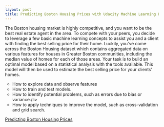 ```yaml
---
layout: post
title: Predicting Boston Housing Prices with Udacity Machine Learning Fundamentals
---
```

The Boston housing market is highly competitive, and you want to be the best real estate agent in the area. To compete with your peers, you decide to leverage a few basic machine learning concepts to assist you and a client with finding the best selling price for their home. Luckily, you’ve come across the Boston Housing dataset which contains aggregated data on various features for houses in Greater Boston communities, including the median value of homes for each of those areas. Your task is to build an optimal model based on a statistical analysis with the tools available. This model will then be used to estimate the best selling price for your clients' homes.

<ul style="list-style-type:circle;">
  <li>How to explore data and observe features</li>
  <li>How to train and test models.</li>
  <li>How to identify potential problems, such as errors due to bias or variance./li>
  <li>How to apply techniques to improve the model, such as cross-validation and grid search.</li>
</ul>
<a href="https://github.com/lindswarne/Projects-to-share/blob/master/boston_housing.ipynb">Predicting Boston Housing Prices</a>
